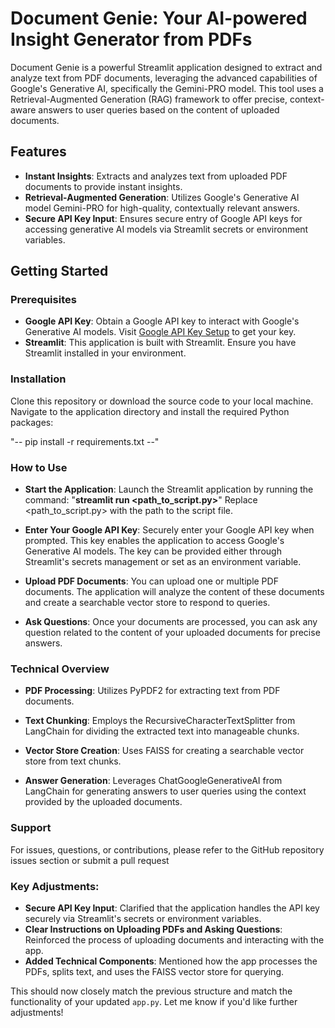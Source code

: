 # Document Genie: Your AI-powered Insight Generator from PDFs

Document Genie is a powerful Streamlit application designed to extract and analyze text from PDF documents, leveraging the advanced capabilities of Google's Generative AI, specifically the Gemini-PRO model. This tool uses a Retrieval-Augmented Generation (RAG) framework to offer precise, context-aware answers to user queries based on the content of uploaded documents.

## Features

- **Instant Insights**: Extracts and analyzes text from uploaded PDF documents to provide instant insights.
- **Retrieval-Augmented Generation**: Utilizes Google's Generative AI model Gemini-PRO for high-quality, contextually relevant answers.
- **Secure API Key Input**: Ensures secure entry of Google API keys for accessing generative AI models via Streamlit secrets or environment variables.

## Getting Started

### Prerequisites

- **Google API Key**: Obtain a Google API key to interact with Google's Generative AI models. Visit [Google API Key Setup](https://makersuite.google.com/app/apikey) to get your key.
- **Streamlit**: This application is built with Streamlit. Ensure you have Streamlit installed in your environment.

### Installation

Clone this repository or download the source code to your local machine. Navigate to the application directory and install the required Python packages:

"-- pip install -r requirements.txt --"


### How to Use
- **Start the Application**: Launch the Streamlit application by running the command:
"**streamlit run <path_to_script.py>**"
Replace <path_to_script.py> with the path to the script file.

- **Enter Your Google API Key**: Securely enter your Google API key when prompted. This key enables the application to access Google's Generative AI models. The key can be provided either through Streamlit's secrets management or set as an environment variable.

- **Upload PDF Documents**: You can upload one or multiple PDF documents. The application will analyze the content of these documents and create a searchable vector store to respond to queries.

- **Ask Questions**: Once your documents are processed, you can ask any question related to the content of your uploaded documents for precise answers.

### Technical Overview
- **PDF Processing**: Utilizes PyPDF2 for extracting text from PDF documents.

- **Text Chunking**: Employs the RecursiveCharacterTextSplitter from LangChain for dividing the extracted text into manageable chunks.

- **Vector Store Creation**: Uses FAISS for creating a searchable vector store from text chunks.

- **Answer Generation**: Leverages ChatGoogleGenerativeAI from LangChain for generating answers to user queries using the context provided by the uploaded documents.

### Support

For issues, questions, or contributions, please refer to the GitHub repository issues section or submit a pull request

### Key Adjustments:
- **Secure API Key Input**: Clarified that the application handles the API key securely via Streamlit's secrets or environment variables.
- **Clear Instructions on Uploading PDFs and Asking Questions**: Reinforced the process of uploading documents and interacting with the app.
- **Added Technical Components**: Mentioned how the app processes the PDFs, splits text, and uses the FAISS vector store for querying.

This should now closely match the previous structure and match the functionality of your updated `app.py`. Let me know if you'd like further adjustments!
